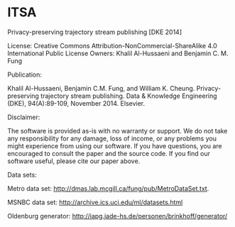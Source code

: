 # ITSA
Privacy-preserving trajectory stream publishing [DKE 2014]

License: Creative Commons Attribution-NonCommercial-ShareAlike 4.0 International Public License
Owners: Khalil Al-Hussaeni and Benjamin C. M. Fung 

Publication:

Khalil Al-Hussaeni, Benjamin C.M. Fung, and William K. Cheung. Privacy-preserving trajectory stream publishing. Data & Knowledge Engineering (DKE), 94(A):89-109, November 2014. Elsevier.

Disclaimer:

The software is provided as-is with no warranty or support. We do not take 
any responsibility for any damage, loss of income, or any problems you might 
experience from using our software. If you have questions, you are encouraged 
to consult the paper and the source code. If you find our software useful, 
please cite our paper above.

Data sets:

Metro data set: 
http://dmas.lab.mcgill.ca/fung/pub/MetroDataSet.txt.

MSNBC data set:
http://archive.ics.uci.edu/ml/datasets.html

Oldenburg generator:
http://iapg.jade-hs.de/personen/brinkhoff/generator/
